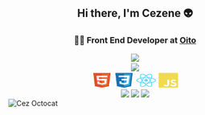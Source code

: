 
<div align="center">
  <h2>Hi there, I'm Cezene 👽</h2>
  <h3> 👩‍💻 Front End Developer at 
    <a href="https://www.linkedin.com/in/cezene-neves/" 
    alt="Oito's Linkedin"
    >Oito 
      </a>
  </h3>
</div>
<div style="display: inline_block" align="center">
  <img height="180em"
   src="https://github-readme-stats.vercel.app/api?username=cezene&show_icons=true&theme=radical&hide&include_all_commits=true&count_private=true"
  />
  </br>
  <img height="180em" src="https://github-readme-stats.vercel.app/api/top-langs/?username=cezene&layout=compact&langs_count=7&theme=radical&hide"/>
  </br>
</div>
<div style="display: inline_block" align="center">
  <img alt="HTML" height="30" width="40" src="https://raw.githubusercontent.com/devicons/devicon/master/icons/html5/html5-original.svg">
  <img alt="CSS" height="30" width="40" src="https://raw.githubusercontent.com/devicons/devicon/master/icons/css3/css3-original.svg">
  <img alt="React" height="30" width="40" src="https://raw.githubusercontent.com/devicons/devicon/master/icons/react/react-original.svg">
  <img alt="Js" height="30" width="40" src="https://raw.githubusercontent.com/devicons/devicon/master/icons/javascript/javascript-plain.svg">
  </br>
</div>
<div align="center"> 
  <a href="https://instagram.com/cezene_neves" target="_blank"><img src="https://img.shields.io/badge/-Instagram-%23E4405F?style=for-the-badge&logo=instagram&logoColor=white" target="_blank"></a>
  <a href = "mailto:cezenesn@gmail.com"><img src="https://img.shields.io/badge/-Gmail-%23333?style=for-the-badge&logo=gmail&logoColor=white" target="_blank"></a>
  <a href="https://www.linkedin.com/in/cezene-neves/" target="_blank"><img src="https://img.shields.io/badge/-LinkedIn-%230077B5?style=for-the-badge&logo=linkedin&logoColor=white" target="_blank"></a>
  </br>
</div>
<div align="left">
   <img src="https://octocat-generator-assets.githubusercontent.com/my-octocat-1628282657228.png" width="30%"
    alt="Cez Octocat"/>
  </div>
<!--
**cezene/cezene** is a ✨ _special_ ✨ repository because its `README.md` (this file) appears on your GitHub profile.
